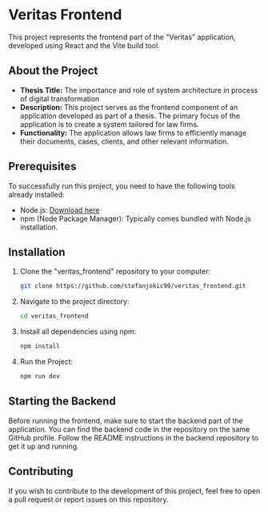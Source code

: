 # Veritas Frontend

This project represents the frontend part of the "Veritas" application, developed using React and the Vite build tool. 

## About the Project

- **Thesis Title:** The importance and role of system architecture in process of digital transformation
- **Description:** This project serves as the frontend component of an application developed as part of a thesis. The primary focus of the application is to create a system tailored for law firms.
- **Functionality:** The application allows law firms to efficiently manage their documents, cases, clients, and other relevant information.

## Prerequisites

To successfully run this project, you need to have the following tools already installed:

- Node.js: [Download here](https://nodejs.org/)
- npm (Node Package Manager): Typically comes bundled with Node.js installation.

## Installation

1. Clone the "veritas_frontend" repository to your computer:

   ```bash
   git clone https://github.com/stefanjokic99/veritas_frontend.git

2. Navigate to the project directory:
   ```bash
   cd veritas_frontend

3. Install all dependencies using npm:
   ```bash
   npm install

4. Run the Project:
   ```bash
   npm run dev

## Starting the Backend

Before running the frontend, make sure to start the backend part of the application. You can find the backend code in the repository on the same GitHub profile. Follow the README instructions in the backend repository to get it up and running.

## Contributing 

If you wish to contribute to the development of this project, feel free to open a pull request or report issues on this repository.
